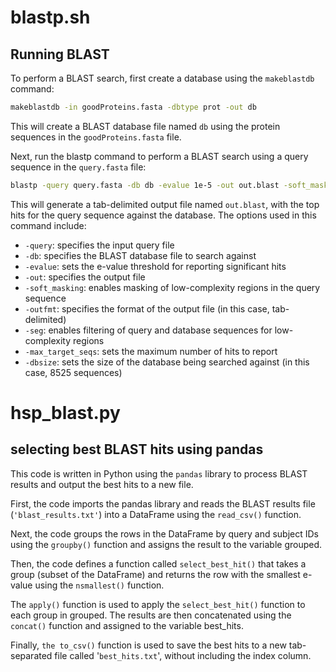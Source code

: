 # blastp.sh

## Running BLAST
To perform a BLAST search, first create a database using the `makeblastdb` command:

```bash
makeblastdb -in goodProteins.fasta -dbtype prot -out db
```
This will create a BLAST database file named `db` using the protein sequences in the `goodProteins.fasta` file.

Next, run the blastp command to perform a BLAST search using a query sequence in the `query.fasta` file:

```bash
blastp -query query.fasta -db db -evalue 1e-5 -out out.blast -soft_masking true -outfmt 6 -seg yes -max_target_seqs 9999999 -dbsize 8525
```
This will generate a tab-delimited output file named `out.blast`, with the top hits for the query sequence against the database. The options used in this command include:

* `-query`: specifies the input query file
* `-db`: specifies the BLAST database file to search against
* `-evalue`: sets the e-value threshold for reporting significant hits
* `-out`: specifies the output file
* `-soft_masking`: enables masking of low-complexity regions in the query sequence
* `-outfmt`: specifies the format of the output file (in this case, tab-delimited)
* `-seg`: enables filtering of query and database sequences for low-complexity regions
* `-max_target_seqs`: sets the maximum number of hits to report
* `-dbsize`: sets the size of the database being searched against (in this case, 8525 sequences)

# hsp_blast.py

## selecting best BLAST hits using pandas

This code is written in Python using the `pandas` library to process BLAST results and output the best hits to a new file.

First, the code imports the pandas library and reads the BLAST results file (`'blast_results.txt'`) into a DataFrame using the `read_csv()` function.

Next, the code groups the rows in the DataFrame by query and subject IDs using the `groupby()` function and assigns the result to the variable grouped.

Then, the code defines a function called `select_best_hit()` that takes a group (subset of the DataFrame) and returns the row with the smallest e-value using the `nsmallest()` function.

The `apply()` function is used to apply the `select_best_hit()` function to each group in grouped. The results are then concatenated using the `concat()` function and assigned to the variable best_hits.

Finally, `the to_csv()` function is used to save the best hits to a new tab-separated file called '`best_hits.txt`', without including the index column.
